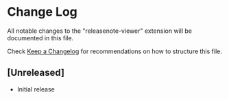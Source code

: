 # Change Log
All notable changes to the "releasenote-viewer" extension will be documented in this file.

Check [Keep a Changelog](http://keepachangelog.com/) for recommendations on how to structure this file.

## [Unreleased]
- Initial release